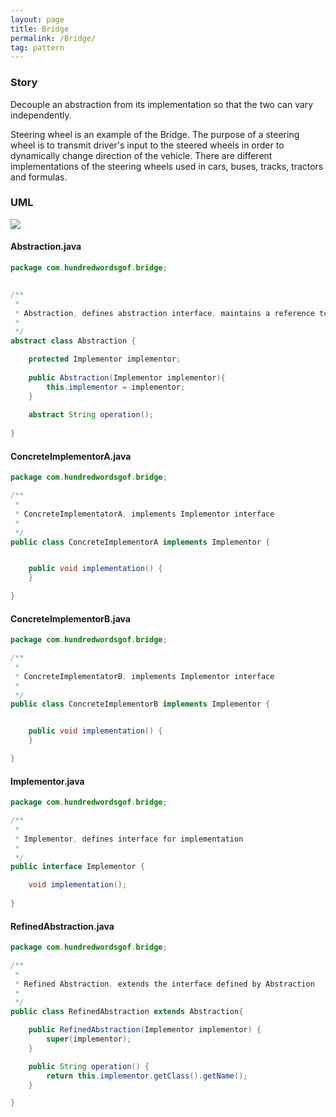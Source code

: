 ```yaml
---
layout: page
title: Bridge
permalink: /Bridge/
tag: pattern
---
```




### Story 

Decouple an abstraction from its implementation so that the two can vary independently.

Steering wheel is an example of the Bridge.
The purpose of a steering wheel is to transmit  driver's input to the steered wheels in order to dynamically change direction of the vehicle.
There are different implementations of the steering wheels used in cars, buses, tracks, tractors and formulas.




### UML 
![]({{site.baseurl}}/assets/img/bridge.png)

#### Abstraction.java
```java 
package com.hundredwordsgof.bridge;


/**
 * 
 * Abstraction, defines abstraction interface, maintains a reference to object of type Implementator
 * 
 */
abstract class Abstraction {

	protected Implementor implementor;
	
	public Abstraction(Implementor implementor){
		this.implementor = implementor;		
	}
	
	abstract String operation();
	
}
```

#### ConcreteImplementorA.java
```java 
package com.hundredwordsgof.bridge;

/**
 * 
 * ConcreteImplementatorA, implements Implementor interface
 *
 */
public class ConcreteImplementorA implements Implementor {


	public void implementation() {
	}

}
```

#### ConcreteImplementorB.java
```java 
package com.hundredwordsgof.bridge;

/**
 * 
 * ConcreteImplementatorB, implements Implementor interface
 *
 */
public class ConcreteImplementorB implements Implementor {


	public void implementation() {
	}

}
```

#### Implementor.java
```java 
package com.hundredwordsgof.bridge;

/**
 * 
 * Implementor, defines interface for implementation
 *
 */
public interface Implementor {

	void implementation();
	
}
```

#### RefinedAbstraction.java
```java 
package com.hundredwordsgof.bridge;

/**
 * 
 * Refined Abstraction, extends the interface defined by Abstraction
 *
 */
public class RefinedAbstraction extends Abstraction{

	public RefinedAbstraction(Implementor implementor) {
		super(implementor);
	}

	public String operation() {
		return this.implementor.getClass().getName();
	}

}
```

